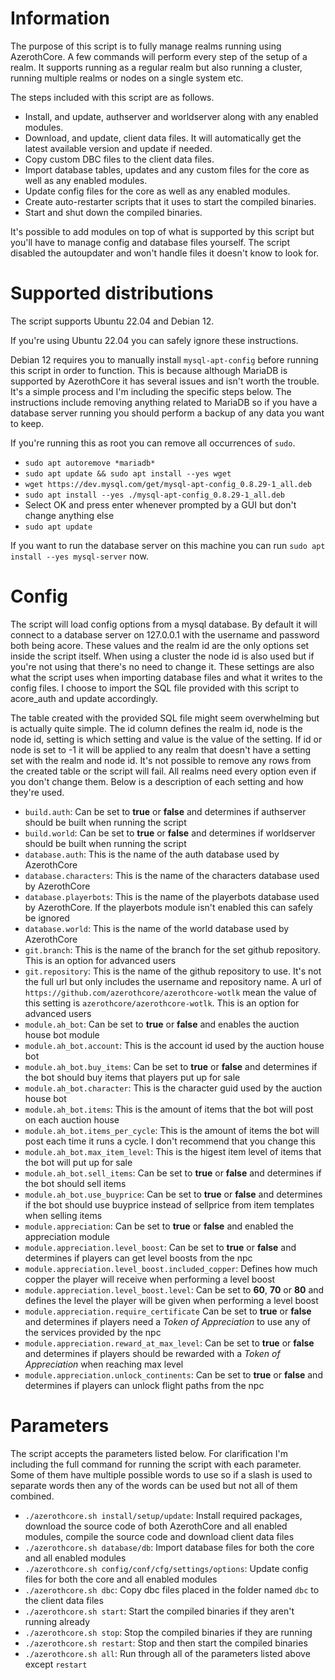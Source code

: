 # Information
The purpose of this script is to fully manage realms running using AzerothCore. A few commands will perform every step of the setup of a realm. It supports running as a regular realm but also running a cluster, running multiple realms or nodes on a single system etc.

The steps included with this script are as follows.
- Install, and update, authserver and worldserver along with any enabled modules.
- Download, and update, client data files. It will automatically get the latest available version and update if needed.
- Copy custom DBC files to the client data files.
- Import database tables, updates and any custom files for the core as well as any enabled modules.
- Update config files for the core as well as any enabled modules.
- Create auto-restarter scripts that it uses to start the compiled binaries.
- Start and shut down the compiled binaries.

It's possible to add modules on top of what is supported by this script but you'll have to manage config and database files yourself. The script disabled the autoupdater and won't handle files it doesn't know to look for.

# Supported distributions
The script supports Ubuntu 22.04 and Debian 12.

If you're using Ubuntu 22.04 you can safely ignore these instructions.

Debian 12 requires you to manually install `mysql-apt-config` before running this script in order to function. This is because although MariaDB is supported by AzerothCore it has several issues and isn't worth the trouble. It's a simple process and I'm including the specific steps below. The instructions include removing anything related to MariaDB so if you have a database server running you should perform a backup of any data you want to keep.

If you're running this as root you can remove all occurrences of `sudo`.

- `sudo apt autoremove *mariadb*`
- `sudo apt update && sudo apt install --yes wget`
- `wget https://dev.mysql.com/get/mysql-apt-config_0.8.29-1_all.deb`
- `sudo apt install --yes ./mysql-apt-config_0.8.29-1_all.deb`
- Select OK and press enter whenever prompted by a GUI but don't change anything else
- `sudo apt update`

If you want to run the database server on this machine you can run `sudo apt install --yes mysql-server` now.

# Config
The script will load config options from a mysql database. By default it will connect to a database server on 127.0.0.1 with the username and password both being acore. These values and the realm id are the only options set inside the script itself. When using a cluster the node id is also used but if you're not using that there's no need to change it. These settings are also what the script uses when importing database files and what it writes to the config files. I choose to import the SQL file provided with this script to acore_auth and update accordingly.

The table created with the provided SQL file might seem overwhelming but is actually quite simple. The id column defines the realm id, node is the node id, setting is which setting and value is the value of the setting. If id or node is set to -1 it will be applied to any realm that doesn't have a setting set with the realm and node id. It's not possible to remove any rows from the created table or the script will fail. All realms need every option even if you don't change them. Below is a description of each setting and how they're used.

- `build.auth`: Can be set to **true** or **false** and determines if authserver should be built when running the script
- `build.world`: Can be set to **true** or **false** and determines if worldserver should be built when running the script
- `database.auth`: This is the name of the auth database used by AzerothCore
- `database.characters`: This is the name of the characters database used by AzerothCore
- `database.playerbots`: This is the name of the playerbots database used by AzerothCore. If the playerbots module isn't enabled this can safely be ignored
- `database.world`: This is the name of the world database used by AzerothCore
- `git.branch`: This is the name of the branch for the set github repository. This is an option for advanced users
- `git.repository`: This is the name of the github repository to use. It's not the full url but only includes the username and repository name. A url of `https://github.com/azerothcore/azerothcore-wotlk` mean the value of this setting is `azerothcore/azerothcore-wotlk`. This is an option for advanced users
- `module.ah_bot`: Can be set to **true** or **false** and enables the auction house bot module
- `module.ah_bot.account`: This is the account id used by the auction house bot
- `module.ah_bot.buy_items`: Can be set to **true** or **false** and determines if the bot should buy items that players put up for sale
- `module.ah_bot.character`: This is the character guid used by the auction house bot
- `module.ah_bot.items`: This is the amount of items that the bot will post on each auction house
- `module.ah_bot.items_per_cycle`: This is the amount of items the bot will post each time it runs a cycle. I don't recommend that you change this
- `module.ah_bot.max_item_level`: This is the higest item level of items that the bot will put up for sale
- `module.ah_bot.sell_items`: Can be set to **true** or **false** and determines if the bot should sell items
- `module.ah_bot.use_buyprice`: Can be set to **true** or **false** and determines if the bot should use buyprice instead of sellprice from item templates when selling items
- `module.appreciation`: Can be set to **true** or **false** and enabled the appreciation module
- `module.appreciation.level_boost`: Can be set to **true** or **false** and determines if players can get level boosts from the npc
- `module.appreciation.level_boost.included_copper`: Defines how much copper the player will receive when performing a level boost
- `module.appreciation.level_boost.level`: Can be set to **60**, **70** or **80** and defines the level the player will be given when performing a level boost
- `module.appreciation.require_certificate` Can be set to **true** or **false** and determines if players need a *Token of Appreciation* to use any of the services provided by the npc
- `module.appreciation.reward_at_max_level`: Can be set to **true** or **false** and determines if players should be rewarded with a *Token of Appreciation* when reaching max level
- `module.appreciation.unlock_continents`: Can be set to **true** or **false** and determines if players can unlock flight paths from the npc

# Parameters
The script accepts the parameters listed below. For clarification I'm including the full command for running the script with each parameter. Some of them have multiple possible words to use so if a slash is used to separate words then any of the words can be used but not all of them combined.

- `./azerothcore.sh install/setup/update`: Install required packages, download the source code of both AzerothCore and all enabled modules, compile the source code and download client data files
- `./azerothcore.sh database/db`: Import database files for both the core and all enabled modules
- `./azerothcore.sh config/conf/cfg/settings/options`: Update config files for both the core and all enabled modules
- `./azerothcore.sh dbc`: Copy dbc files placed in the folder named `dbc` to the client data files 
- `./azerothcore.sh start`: Start the compiled binaries if they aren't running already
- `./azerothcore.sh stop`: Stop the compiled binaries if they are running
- `./azerothcore.sh restart`: Stop and then start the compiled binaries
- `./azerothcore.sh all`: Run through all of the parameters listed above except `restart`
